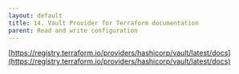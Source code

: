 ```yaml
---
layout: default
title: 14. Vault Provider for Terraform documentation
parent: Read and write configuration
---
```


[https://registry.terraform.io/providers/hashicorp/vault/latest/docs](https://registry.terraform.io/providers/hashicorp/vault/latest/docs)